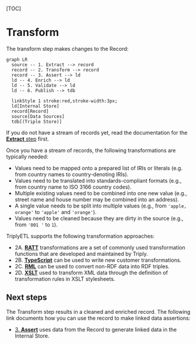 [TOC]

# Transform

The transform step makes changes to the Record:

```mermaid
graph LR
  source -- 1. Extract --> record
  record -- 2. Transform --> record
  record -- 3. Assert --> ld
  ld -- 4. Enrich --> ld
  ld -- 5. Validate --> ld
  ld -- 6. Publish --> tdb

  linkStyle 1 stroke:red,stroke-width:3px;
  ld[Internal Store]
  record[Record]
  source[Data Sources]
  tdb[(Triple Store)]
```

If you do not have a stream of records yet, read the documentation for the [**Extract** step](../extract/index.md) first.

Once you have a stream of records, the following transformations are typically needed:
- Values need to be mapped onto a prepared list of IRIs or literals (e.g. from country names to country-denoting IRIs).
- Values need to be translated into standards-compliant formats (e.g., from country name to ISO 3166 country codes).
- Multiple existing values need to be combined into one new value (e.g., street name and house number may be combined into an address).
- A single value needs to be split into multiple values (e.g., from `'apple, orange'` to `'apple'` and `'orange'`).
- Values need to be cleaned because they are dirty in the source (e.g., from `'001 '` to `1`).

TriplyETL supports the following transformation approaches:

- 2A. [**RATT**](./ratt.md) transformations are a set of commonly used transformation functions that are developed and maintained by Triply.
- 2B. [**TypeScript**](./typescript.md) can be used to write new customer transformations.
- 2C. [**RML**](./rml.md) can be used to convert non-RDF data into RDF triples.
- 2D. [**XSLT**](./xslt.md) used to transform XML data through the definition of transformation rules in XSLT stylesheets.



## Next steps

The Transform step results in a cleaned and enriched record. The following link documents how you can use the record to make linked data assertions:

-  [3. **Assert**](../assert/index.md) uses data from the Record to generate linked data in the Internal Store.
